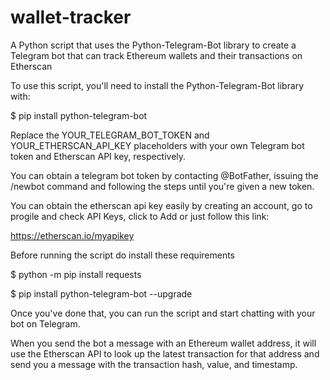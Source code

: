 # wallet-tracker
A Python script that uses the Python-Telegram-Bot library to create a Telegram bot that can track Ethereum wallets and their transactions on Etherscan

To use this script, you'll need to install the Python-Telegram-Bot library with:

$ pip install python-telegram-bot

Replace the YOUR_TELEGRAM_BOT_TOKEN and YOUR_ETHERSCAN_API_KEY placeholders with your own Telegram bot token and Etherscan API key, respectively.

You can obtain a telegram bot token by contacting @BotFather, issuing the /newbot command and following the steps until you're given a new token.

You can obtain the etherscan api key easily by creating an account, go to progile and check API Keys, click to Add or just follow this link: 

https://etherscan.io/myapikey

Before running the script do install these requirements

$ python -m pip install requests

$ pip install python-telegram-bot --upgrade

Once you've done that, you can run the script and start chatting with your bot on Telegram.

When you send the bot a message with an Ethereum wallet address, it will use the Etherscan API to look up the latest transaction for that address and send you a message with the transaction hash, value, and timestamp.
